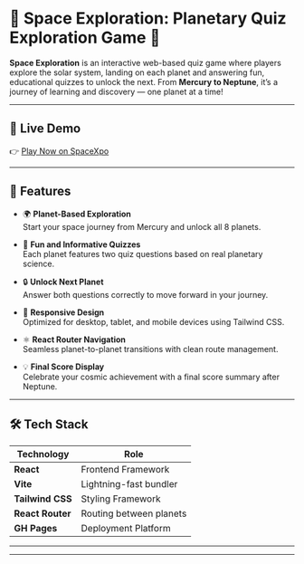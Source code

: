 # 🌌 Space Exploration: Planetary Quiz Exploration Game 🚀

**Space Exploration** is an interactive web-based quiz game where players explore the solar system, landing on each planet and answering fun, educational quizzes to unlock the next. From **Mercury to Neptune**, it’s a journey of learning and discovery — one planet at a time!



---

## 🚀 Live Demo

👉 [Play Now on SpaceXpo](https://spacexpogame.netlify.app/)

---

## 🌟 Features

- 🌍 **Planet-Based Exploration**  
  Start your space journey from Mercury and unlock all 8 planets.

- 🧠 **Fun and Informative Quizzes**  
  Each planet features two quiz questions based on real planetary science.

- 🔒 **Unlock Next Planet**  
  Answer both questions correctly to move forward in your journey.

- 📱 **Responsive Design**  
  Optimized for desktop, tablet, and mobile devices using Tailwind CSS.

- ⚛️ **React Router Navigation**  
  Seamless planet-to-planet transitions with clean route management.

- 💡 **Final Score Display**  
  Celebrate your cosmic achievement with a final score summary after Neptune.

---

## 🛠 Tech Stack

| Technology     | Role                       |
|----------------|----------------------------|
| **React**       | Frontend Framework         |
| **Vite**        | Lightning-fast bundler     |
| **Tailwind CSS**| Styling Framework          |
| **React Router**| Routing between planets    |
| **GH Pages**    | Deployment Platform        |

---


---
